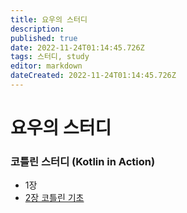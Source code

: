 ```yaml
---
title: 요우의 스터디
description: 
published: true
date: 2022-11-24T01:14:45.726Z
tags: 스터디, study
editor: markdown
dateCreated: 2022-11-24T01:14:45.726Z
---
```


# 요우의 스터디

###  코틀린 스터디 (Kotlin in Action)

- 1장
- [2장 코틀린 기초](/study/kotlin-in-action/part-2)